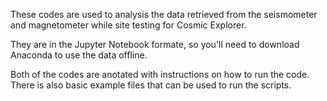 These codes are used to analysis the data retrieved from the seismometer and magnetometer while site testing for Cosmic Explorer.

They are in the Jupyter Notebook formate, so you'll need to download Anaconda to use the data offline.

Both of the codes are anotated with instructions on how to run the code. There is also basic example files that can be used to run the scripts.
